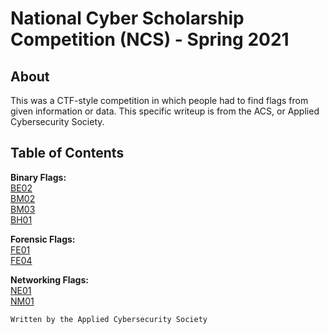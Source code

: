 # National Cyber Scholarship Competition (NCS) - Spring 2021

## About
This was a CTF-style competition in which people had to find flags from given information or data.
This specific writeup is from the ACS, or Applied Cybersecurity Society.

## Table of Contents
**Binary Flags:**\
[BE02](BE02.md)\
[BM02](BM02.md)\
[BM03](BM03.md)\
[BH01](BH01.md)

**Forensic Flags:**\
[FE01](FE01.md)\
[FE04](FE04.md)

**Networking Flags:**\
[NE01](NE01.md)\
[NM01](NM01.md)

```
Written by the Applied Cybersecurity Society
```
